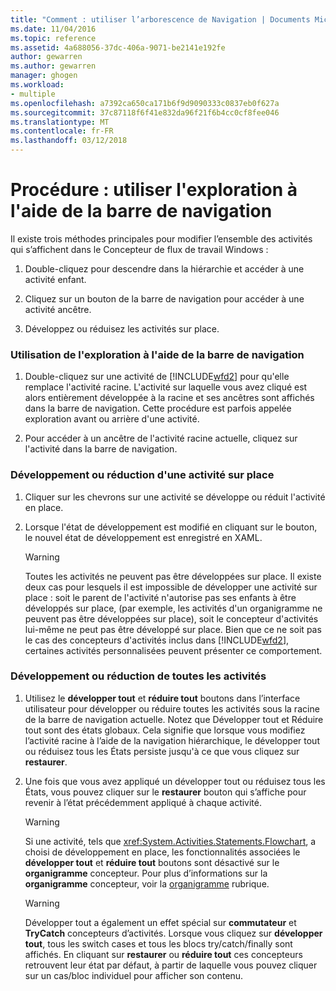 ```yaml
---
title: "Comment : utiliser l’arborescence de Navigation | Documents Microsoft"
ms.date: 11/04/2016
ms.topic: reference
ms.assetid: 4a688056-37dc-406a-9071-be2141e192fe
author: gewarren
ms.author: gewarren
manager: ghogen
ms.workload:
- multiple
ms.openlocfilehash: a7392ca650ca171b6f9d9090333c0837eb0f627a
ms.sourcegitcommit: 37c87118f6f41e832da96f21f6b4cc0cf8fee046
ms.translationtype: MT
ms.contentlocale: fr-FR
ms.lasthandoff: 03/12/2018
---
```

# <a name="how-to-use-breadcrumb-navigation"></a>Procédure : utiliser l'exploration à l'aide de la barre de navigation

Il existe trois méthodes principales pour modifier l’ensemble des activités qui s’affichent dans le Concepteur de flux de travail Windows :

1.  Double-cliquez pour descendre dans la hiérarchie et accéder à une activité enfant.

2.  Cliquez sur un bouton de la barre de navigation pour accéder à une activité ancêtre.

3.  Développez ou réduisez les activités sur place.

### <a name="using-breadcrumb-navigation"></a>Utilisation de l'exploration à l'aide de la barre de navigation

1.  Double-cliquez sur une activité de [!INCLUDE[wfd2](../workflow-designer/includes/wfd2_md.md)] pour qu'elle remplace l'activité racine. L'activité sur laquelle vous avez cliqué est alors entièrement développée à la racine et ses ancêtres sont affichés dans la barre de navigation. Cette procédure est parfois appelée exploration avant ou arrière d'une activité.

2.  Pour accéder à un ancêtre de l'activité racine actuelle, cliquez sur l'activité dans la barre de navigation.

### <a name="expanding-or-collapsing-an-activity-in-place"></a>Développement ou réduction d'une activité sur place

1.  Cliquer sur les chevrons sur une activité se développe ou réduit l'activité en place.

2.  Lorsque l'état de développement est modifié en cliquant sur le bouton, le nouvel état de développement est enregistré en XAML.

    > [!WARNING]
    > Toutes les activités ne peuvent pas être développées sur place. Il existe deux cas pour lesquels il est impossible de développer une activité sur place : soit le parent de l'activité n'autorise pas ses enfants à être développés sur place, (par exemple, les activités d'un organigramme ne peuvent pas être développées sur place), soit le concepteur d'activités lui-même ne peut pas être développé sur place. Bien que ce ne soit pas le cas des concepteurs d'activités inclus dans [!INCLUDE[wfd2](../workflow-designer/includes/wfd2_md.md)], certaines activités personnalisées peuvent présenter ce comportement.

### <a name="expanding-all-or-collapsing-all-activities"></a>Développement ou réduction de toutes les activités

1.  Utilisez le **développer tout** et **réduire tout** boutons dans l’interface utilisateur pour développer ou réduire toutes les activités sous la racine de la barre de navigation actuelle. Notez que Développer tout et Réduire tout sont des états globaux. Cela signifie que lorsque vous modifiez l’activité racine à l’aide de la navigation hiérarchique, le développer tout ou réduisez tous les États persiste jusqu'à ce que vous cliquez sur **restaurer**.

2.  Une fois que vous avez appliqué un développer tout ou réduisez tous les États, vous pouvez cliquer sur le **restaurer** bouton qui s’affiche pour revenir à l’état précédemment appliqué à chaque activité.

    > [!WARNING]
    > Si une activité, tels que <xref:System.Activities.Statements.Flowchart>, a choisi de développement en place, les fonctionnalités associées le **développer tout** et **réduire tout** boutons sont désactivé sur le **organigramme**  concepteur. Pour plus d’informations sur la **organigramme** concepteur, voir la [organigramme](../workflow-designer/flowchart-activity-designer.md) rubrique.

    > [!WARNING]
    > Développer tout a également un effet spécial sur **commutateur** et **TryCatch** concepteurs d’activités. Lorsque vous cliquez sur **développer tout**, tous les switch cases et tous les blocs try/catch/finally sont affichés. En cliquant sur **restaurer** ou **réduire tout** ces concepteurs retrouvent leur état par défaut, à partir de laquelle vous pouvez cliquer sur un cas/bloc individuel pour afficher son contenu.
